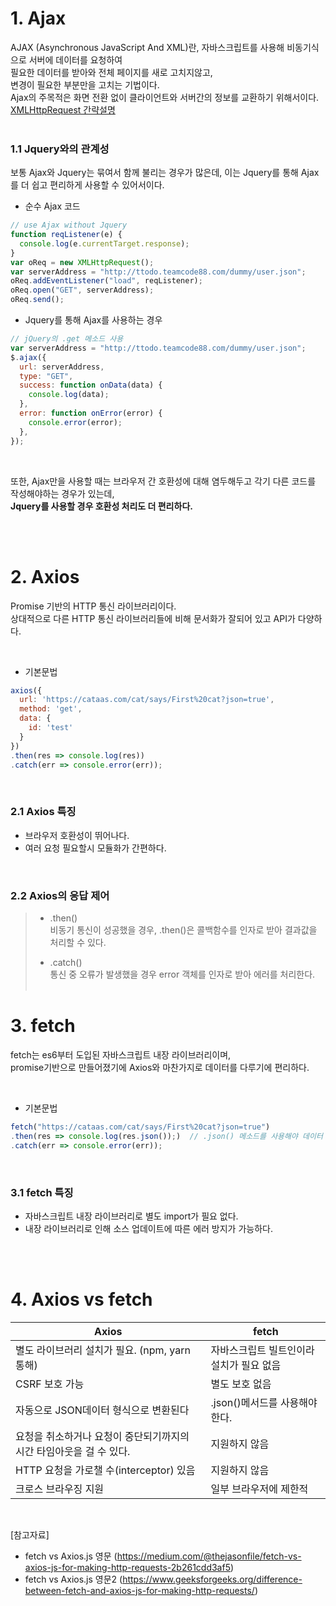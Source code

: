 # 1. Ajax

AJAX (Asynchronous JavaScript And XML)란, 자바스크립트를 사용해 비동기식으로 서버에 데이터를 요청하여  
필요한 데이터를 받아와 전체 페이지를 새로 고치지않고,  
변경이 필요한 부분만을 고치는 기법이다.  
Ajax의 주목적은 화면 전환 없이 클라이언트와 서버간의 정보를 교환하기 위해서이다.
[XMLHttpRequest 간략설명](http://www.tcpschool.com/xml/xml_dom_xmlHttpRequest)
<br/>
<br/>

### 1.1 Jquery와의 관계성

보통 Ajax와 Jquery는 묶여서 함께 불리는 경우가 많은데,
이는 Jquery를 통해 Ajax를 더 쉽고 편리하게 사용할 수 있어서이다.
<br/>
- 순수 Ajax 코드

```js
// use Ajax without Jquery
function reqListener(e) {
  console.log(e.currentTarget.response);
}
var oReq = new XMLHttpRequest();
var serverAddress = "http://ttodo.teamcode88.com/dummy/user.json";
oReq.addEventListener("load", reqListener);
oReq.open("GET", serverAddress);
oReq.send();
```

- Jquery를 통해 Ajax를 사용하는 경우

```js
// jQuery의 .get 메소드 사용
var serverAddress = "http://ttodo.teamcode88.com/dummy/user.json";
$.ajax({
  url: serverAddress,
  type: "GET",
  success: function onData(data) {
    console.log(data);
  },
  error: function onError(error) {
    console.error(error);
  },
});
```
<br/>

또한, Ajax만을 사용할 때는 브라우저 간 호환성에 대해 염두해두고 각기 다른 코드를 작성해야하는 경우가 있는데,  
**Jquery를 사용할 경우 호환성 처리도 더 편리하다.**

<br/><br/>

# 2. Axios

Promise 기반의 HTTP 통신 라이브러리이다.  
상대적으로 다른 HTTP 통신 라이브러리들에 비해 문서화가 잘되어 있고 API가 다양하다.  

<br/>

* 기본문법

```js
axios({
  url: 'https://cataas.com/cat/says/First%20cat?json=true',
  method: 'get',
  data: {
    id: 'test'
  }
})
.then(res => console.log(res))
.catch(err => console.error(err));
```

<br/>

### 2.1 Axios 특징
- 브라우저 호환성이 뛰어나다.
- 여러 요청 필요할시 모듈화가 간편하다.


<br/>

### 2.2 Axios의 응답 제어
> - .then()  
> 비동기 통신이 성공했을 경우, .then()은 콜백함수를 인자로 받아 결과값을 처리할 수 있다.
> 
> - .catch()  
> 통신 중 오류가 발생했을 경우 error 객체를 인자로 받아 에러를 처리한다.
<br/><br/>

# 3. fetch
fetch는 es6부터 도입된 자바스크립트 내장 라이브러리이며,  
promise기반으로 만들어졌기에 Axios와 마찬가지로 데이터를 다루기에 편리하다.

<br/>

* 기본문법

```js
fetch("https://cataas.com/cat/says/First%20cat?json=true")
.then(res => console.log(res.json());)  // .json() 메소드를 사용해야 데이터 확인 가능.
.catch(err => console.error(err));
````

<br/>

### 3.1 fetch 특징
- 자바스크립트 내장 라이브러리로 별도 import가 필요 없다.
- 내장 라이브러리로 인해 소스 업데이트에 따른 에러 방지가 가능하다.

<br/><br/>

# 4. Axios vs fetch

|Axios|fetch|
|------|---|
|별도 라이브러리 설치가 필요. (npm, yarn 통해)|자바스크립트 빌트인이라 설치가 필요 없음|
|CSRF 보호 가능|별도 보호 없음|
|자동으로 JSON데이터 형식으로 변환된다|.json()메서드를 사용해야 한다.|
|요청을 취소하거나 요청이 중단되기까지의 시간 타임아웃을 걸 수 있다.|지원하지 않음|
|HTTP 요청을 가로챌 수(interceptor) 있음|지원하지 않음|
|크로스 브라우징 지원|일부 브라우저에 제한적|

<br/>

[참고자료] 
- fetch vs Axios.js 영문 (https://medium.com/@thejasonfile/fetch-vs-axios-js-for-making-http-requests-2b261cdd3af5)
- fetch vs Axios.js 영문2 (https://www.geeksforgeeks.org/difference-between-fetch-and-axios-js-for-making-http-requests/)
